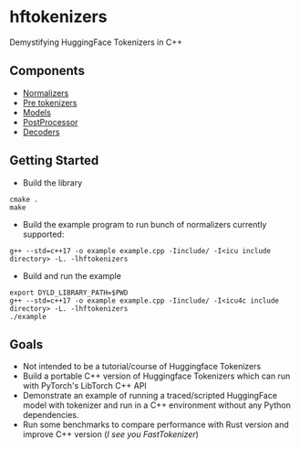 # hftokenizers
Demystifying HuggingFace Tokenizers in C++

## Components
- [Normalizers](src/normalizers/)
- [Pre tokenizers](src/pre_tokenizers/)
- [Models](src/models/)
- [PostProcessor](src/post_processors/)
- [Decoders](src/decoders/)

## Getting Started
- Build the library
```
cmake .
make
```
- Build the example program to run bunch of normalizers currently supported:
```
g++ --std=c++17 -o example example.cpp -Iinclude/ -I<icu include directory> -L. -lhftokenizers
```
- Build and run the example
```
export DYLD_LIBRARY_PATH=$PWD
g++ --std=c++17 -o example example.cpp -Iinclude/ -I<icu4c include directory> -L. -lhftokenizers
./example
```

## Goals
- Not intended to be a tutorial/course of Huggingface Tokenizers 
- Build a portable C++ version of Huggingface Tokenizers which can run with PyTorch's LibTorch C++ API
- Demonstrate an example of running a traced/scripted HuggingFace model with tokenizer and 
run in a C++ environment without any Python dependencies.
- Run some benchmarks to compare performance with Rust version and improve C++ version (_I see you FastTokenizer_)
